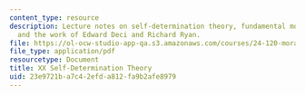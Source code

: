 ```yaml
---
content_type: resource
description: Lecture notes on self-determination theory, fundamental motivations,
  and the work of Edward Deci and Richard Ryan.
file: https://ol-ocw-studio-app-qa.s3.amazonaws.com/courses/24-120-moral-psychology-spring-2009/23e9721ba7c42efda812fa9b2afe8979_MIT24_120s09_lec20.pdf
file_type: application/pdf
resourcetype: Document
title: XX Self-Determination Theory
uid: 23e9721b-a7c4-2efd-a812-fa9b2afe8979
---
```

